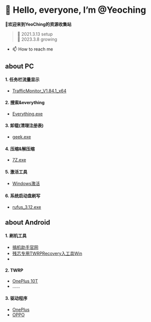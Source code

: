 # 👋 Hello, everyone, I’m @Yeoching
**👀欢迎来到YeoChing的资源收集站**
    
>🌱 2021.3.13 setup  
>🌱 2023.3.8 growing
- 📫 How to reach me 
 
## about PC
#### 1. 任务栏流量显示
  - [TrafficMonitor_V1.84.1_x64](https://voohlly.lanzoue.com/ivQrQ0pm0bgf)
#### 2. 搜索&everything
  - [Everything.exe](https://voohlly.lanzoue.com/itdvkmqnr2f)
#### 3. 卸载(清理注册表)
  - [geek.exe](https://voohlly.lanzoue.com/i2FWH0lpyoza)
#### 4. 压缩&解压缩
  - [7Z.exe](https://voohlly.lanzoue.com/iYSfwmqnyrc)
#### 5. 激活工具
  - [Windows激活](https://voohlly.lanzoue.com/ia6Mkmruhde)
#### 6. 系统启动盘刷写
  - [rufus_3.12.exe](https://voohlly.lanzoue.com/iNT8tmqnm2f)

## about Android
#### 1. 刷机工具
  - [搞机助手官网](https://lsdy.top/gjzs)
  - [残芯专用TWRPRecovery入工具Win](https://voohlly.lanzoue.com/iq0FLm90swb)
  - []()
#### 2. TWRP              
  - [OnePlus 10T]()
  - ……

#### 3. 驱动程序              
  - [OnePlus]()
  - [OPPO]()


<!---
@TopolerMay a ✨ special ✨ repository because its `README.md` (this file) appears on your GitHub profile.
You can click the Preview link to take a look at your changes.
--->
